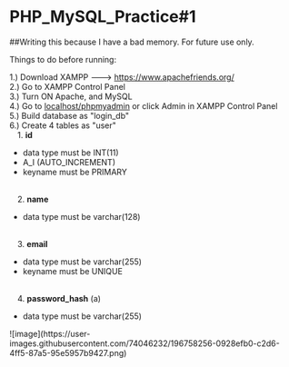 # PHP_MySQL_Practice#1

##Writing this because I have a bad memory. For future use only.

Things to do before running:

1.) Download XAMPP ---> https://www.apachefriends.org/ <br>
2.) Go to XAMPP Control Panel <br>
3.) Turn ON Apache, and MySQL <br>
4.) Go to <u>localhost/phpmyadmin</u> or click Admin in XAMPP Control Panel <br>
5.) Build database as "login_db" <br>
6.) Create 4 tables as "user" <br>
  &emsp;1. <b>id</b> 
  <ul>
   <li>data type must be INT(11)</li>
   <li>A_I (AUTO_INCREMENT)</li>
   <li>keyname must be PRIMARY</li>
  </ul>  <br>
  &emsp;2. <b>name</b>  
  <ul>
   <li>data type must be varchar(128)<br></li>
  </ul>  
<br>
  &emsp;3. <b>email</b> 
  <ul>
   <li>data type must be varchar(255)</li>
  <li>keyname must be UNIQUE</li>
  </ul>  
<br>
  &emsp;4. <b>password_hash</b> (a) <br>
  
<ul>
   <li>data type must be varchar(255)</li>
  </ul>  
  ![image](https://user-images.githubusercontent.com/74046232/196758256-0928efb0-c2d6-4ff5-87a5-95e5957b9427.png)


